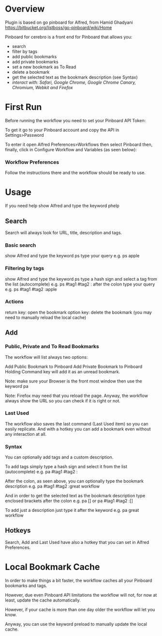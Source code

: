 # Overview

Plugin is based on go pinboard for Alfred, from Hamid Ghadyani https://bitbucket.org/listboss/go-pinboard/wiki/Home

Pinboard for cerebro is a front end for Pinboard that allows you:

 * search
 * filter by tags
 * add public bookmarks
 * add private bookmarks
 * set a new bookmark as To Read
 * delete a bookmark
 * get the selected text as the bookmark description (see Syntax)
 * _interact with: Safari, Google Chrome, Google Chrome Canary, Chromium, Webkit and Firefox_

# First Run

Before running the workflow you need to set your Pinboard API Token:

To get it go to your Pinboard account and copy the API in Settings>Password

To enter it open Alfred Preferences>Workflows then select Pinboard then, finally, click in Configure Workflow and Variables (as seen below):

### Workflow Preferences

Follow the instructions there and the workflow should be ready to use.

# Usage

If you need help show Alfred and type the keyword phelp

## Search

Search will always look for URL, title, description and tags.

### Basic search

show Alfred and type the keyword ps
type your query e.g. ps apple

### Filtering by tags

show Alfred and type the keyword ps
type a hash sign and select a tag from the list (autocomplete) e.g. ps #tag1 #tag2 :
after the colon type your query e.g. ps #tag1 #tag2 :apple

### Actions

return key: open the bookmark
option key: delete the bookmark (you may need to manually reload the local cache)

## Add

### Public, Private and To Read Bookmarks

The workflow will list always two options:

Add Public Bookmark to Pinboard
Add Private Bookmark to Pinboard
Holding Command key will add it as an unread bookmark.

Note: make sure your Browser is the front most window then use the keyword pa

Note: Firefox may need that you reload the page. Anyway, the workflow always show the URL so you can check if it is right or not.

### Last Used

The workflow also saves the last command (Last Used item) so you can easily replicate. And with a hotkey you can add a bookmark even without any interaction at all.

### Syntax

You can optionally add tags and a custom description.

To add tags simply type a hash sign and select it from the list (autocomplete) e.g. pa #tag1 #tag2 :

After the colon, as seen above, you can optionally type the bookmark description e.g. pa #tag1 #tag2 :great workflow

And in order to get the selected text as the bookmark description type enclosed brackets after the colon e.g. pa [] or pa #tag1 #tag2 :[]

To add just a description just type it after the keyword e.g. pa great workflow

## Hotkeys

Search, Add and Last Used have also a hotkey that you can set in Alfred Preferences.

# Local Bookmark Cache

In order to make things a bit faster, the workflow caches all your Pinboard bookmarks and tags.

However, due even Pinboard API limitations the workflow will not, for now at least, update the cache automatically.

However, if your cache is more than one day older the workflow will let you know.

Anyway, you can use the keyword preload to manually update the local cache.
